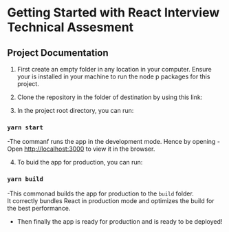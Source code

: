 # Getting Started with React Interview Technical Assesment

## Project Documentation

1. First create an empty folder in any location in your computer. Ensure your is installed in your machine to run the node p
   packages for this project.

2. Clone the repository in the folder of destination by using this link:

3. In the project root directory, you can run:

### `yarn start`

-The commanf runs the app in the development mode. Hence by opening
-Open [http://localhost:3000](http://localhost:3000) to view it in the browser.

4. To buid the app for production, you can run:

### `yarn build`

-This commonad builds the app for production to the `build` folder.\
It correctly bundles React in production mode and optimizes the build for the best performance.
- Then finally the app is ready for production and  is ready to be deployed!
